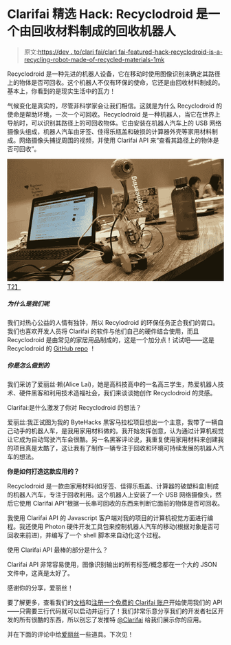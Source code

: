 # Clarifai 精选 Hack: Recyclodroid 是一个由回收材料制成的回收机器人

> 原文:[https://dev . to/clari fai/clari fai-featured-hack-recyclodroid-is-a-recycling-robot-made-of-recycled-materials-1mk](https://dev.to/clarifai/clarifai-featured-hack-recyclodroid-is-a-recycling-robot-made-of-recycled-materials-1mk)

Recyclodroid 是一种先进的机器人设备，它在移动时使用图像识别来确定其路径上的物体是否可回收。这个机器人不仅有环保的使命，它还是由回收材料制成的。基本上，你看到的是现实生活中的瓦力！

气候变化是真实的，尽管非科学家会让我们相信。这就是为什么 Recyclodroid 的使命是帮助环境，一次一个可回收。Recyclodroid 是一种机器人，当它在世界上导航时，可以识别其路径上的可回收物体。它由安装在机器人汽车上的 USB 网络摄像头组成，机器人汽车由牙签、佳得乐瓶盖和破损的计算器外壳等家用材料制成。网络摄像头捕捉周围的视频，并使用 Clarifai API 来“查看其路径上的物体是否可回收”。

[![recyclodroid](img/4c8d0308edc831f3467141d7507bf7d1.png)T2】](https://res.cloudinary.com/practicaldev/image/fetch/s--9rq7zCaE--/c_limit%2Cf_auto%2Cfl_progressive%2Cq_auto%2Cw_880/http://blog.clarifai.com/wp-content/uploads/2017/10/recyclodroid.png)

##### **为什么是我们呢**

我们对热心公益的人情有独钟，所以 Recylodroid 的环保任务正合我们的胃口。我们也喜欢开发人员将 Clarifai 的软件与他们自己的硬件结合使用，而且 Recyclodroid 是由常见的家居用品制成的，这是一个加分点！试试吧——这是 Recyclodroid 的 [GitHub repo](https://github.com/allai5/byteRecyclodroid) ！

##### **你是怎么做到的**

我们采访了爱丽丝·赖(Alice Lai)，她是高科技高中的一名高三学生，热爱机器人技术、硬件黑客和利用技术造福社会，我们来谈谈她创作 Recyclodroid 的灵感。

Clarifai:是什么激发了你对 Recyclodroid 的想法？

爱丽丝:我正试图为我的 ByteHacks 黑客马拉松项目想出一个主意，我带了一辆自己动手的机器人车，是我用家用材料做的。我开始发挥创意，认为通过计算机视觉让它成为自动驾驶汽车会很酷。另一名黑客评论说，我重复使用家用材料来创建我的项目真是太酷了，这让我有了制作一辆专注于回收和环境可持续发展的机器人汽车的想法。

**你是如何打造这款应用的？**

Recyclodroid 是一款由家用材料(如牙签、佳得乐瓶盖、计算器的破塑料盒)制成的机器人汽车，专注于回收利用。这个机器人上安装了一个 USB 网络摄像头，然后它使用 Clarifai API“根据一长串可回收的东西来判断它面前的物体是否可回收。

我使用 Clarifai API 的 Javascript 客户端对我的项目的计算机视觉方面进行编程。我还使用 Photon 硬件开发工具包来控制机器人汽车的移动(根据对象是否可回收来前进)，并编写了一个 shell 脚本来自动化这个过程。

使用 Clarifai API 最棒的部分是什么？

Clarifai API 非常容易使用，图像识别输出的所有标签/概念都在一个大的 JSON 文件中，这真是太好了。

感谢你的分享，爱丽丝！

要了解更多，查看我们的[文档](https://clarifai.com/developer/docs/)和[注册一个免费的 Clarifai 账户](https://www.clarifai.com/developer/signup/)开始使用我们的 API——只需要三行代码就可以启动并运行了！我们非常乐意分享我们的开发者社区开发的所有很酷的东西，所以别忘了发推特 [@Clarifai](http://www.twitter.com/Clarifai) 给我们展示你的应用。

并在下面的评论中给[爱丽丝](https://twitter.com/allai4396)一些道具。下次见！